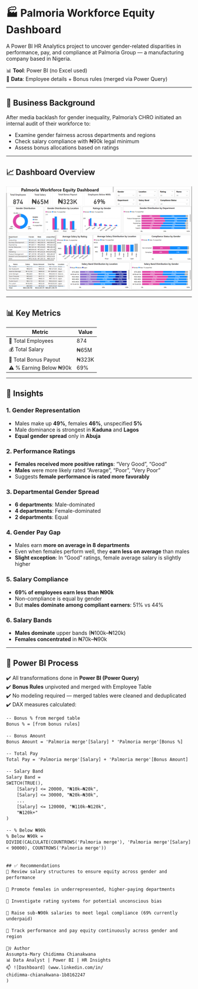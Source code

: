 # 🏭 Palmoria Workforce Equity Dashboard

A Power BI HR Analytics project to uncover gender-related disparities in performance, pay, and compliance at Palmoria Group — a manufacturing company based in Nigeria.

📊 **Tool**: Power BI (no Excel used)  
🧩 **Data**: Employee details + Bonus rules (merged via Power Query)

---

## 🎯 Business Background

After media backlash for gender inequality, Palmoria’s CHRO initiated an internal audit of their workforce to:
- Examine gender fairness across departments and regions
- Check salary compliance with ₦90k legal minimum
- Assess bonus allocations based on ratings

---

## 📈 Dashboard Overview

![Dashboard](./DSA%20Palmoria.PNG)

---

## 📊 Key Metrics

| Metric | Value |
|--------|-------|
| 👥 Total Employees | 874 |
| 💰 Total Salary | ₦65M |
| 🎁 Total Bonus Payout | ₦323K |
| ⚠️ % Earning Below ₦90k | 69% |

---

## 🧠 Insights

### 1. **Gender Representation**
- Males make up **49%**, females **46%**, unspecified **5%**
- Male dominance is strongest in **Kaduna** and **Lagos**
- **Equal gender spread** only in **Abuja**

### 2. **Performance Ratings**
- **Females received more positive ratings**: “Very Good”, “Good”
- **Males** were more likely rated “Average”, “Poor”, “Very Poor”
- Suggests **female performance is rated more favorably**

### 3. **Departmental Gender Spread**
- **6 departments**: Male-dominated  
- **4 departments**: Female-dominated  
- **2 departments**: Equal

### 4. **Gender Pay Gap**
- Males earn **more on average in 8 departments**
- Even when females perform well, they **earn less on average** than males
- **Slight exception**: In “Good” ratings, female average salary is slightly higher

### 5. **Salary Compliance**
- **69% of employees earn less than ₦90k**
- Non-compliance is equal by gender
- But **males dominate among compliant earners**: 51% vs 44%

### 6. **Salary Bands**
- **Males dominate** upper bands (₦100k–₦120k)
- **Females concentrated** in ₦70k–₦90k

---

## 🔧 Power BI Process

✔️ All transformations done in **Power BI (Power Query)**  
✔️ **Bonus Rules** unpivoted and merged with Employee Table  
✔️ No modeling required — merged tables were cleaned and deduplicated  
✔️ DAX measures calculated:

```dax
-- Bonus % from merged table
Bonus % = [from bonus rules]

-- Bonus Amount
Bonus Amount = 'Palmoria merge'[Salary] * 'Palmoria merge'[Bonus %]

-- Total Pay
Total Pay = 'Palmoria merge'[Salary] + 'Palmoria merge'[Bonus Amount]

-- Salary Band
Salary Band = 
SWITCH(TRUE(),
    [Salary] <= 20000, "₦10k–₦20k",
    [Salary] <= 30000, "₦20k–₦30k",
    ...
    [Salary] <= 120000, "₦110k–₦120k",
    "₦120k+"
)

-- % Below ₦90k
% Below ₦90k = 
DIVIDE(CALCULATE(COUNTROWS('Palmoria merge'), 'Palmoria merge'[Salary] < 90000), COUNTROWS('Palmoria merge'))


## ✅ Recommendations
📌 Review salary structures to ensure equity across gender and performance

📌 Promote females in underrepresented, higher-paying departments

📌 Investigate rating systems for potential unconscious bias

📌 Raise sub-₦90k salaries to meet legal compliance (69% currently underpaid)

📌 Track performance and pay equity continuously across gender and region

🙋‍♀️ Author
Assumpta-Mary Chidimma Chianakwana
📊 Data Analyst | Power BI | HR Insights
📫 ![Dashboard] (www.linkedin.com/in/
chidimma-chianakwana-1b8162247
)
